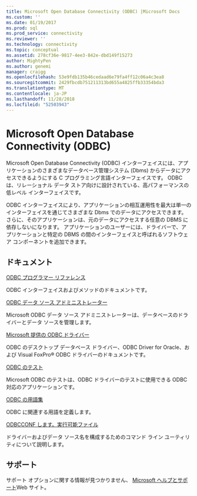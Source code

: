 ```yaml
---
title: Microsoft Open Database Connectivity (ODBC) |Microsoft Docs
ms.custom: ''
ms.date: 01/19/2017
ms.prod: sql
ms.prod_service: connectivity
ms.reviewer: ''
ms.technology: connectivity
ms.topic: conceptual
ms.assetid: 278cf36e-9817-4ee3-842e-dbd149f15273
author: MightyPen
ms.author: genemi
manager: craigg
ms.openlocfilehash: 53e9fdb135b46cedaad6e79fa4ff12c06a4c3ea8
ms.sourcegitcommit: 2429fbcdb751211313bd655a4825ffb33354bda3
ms.translationtype: MT
ms.contentlocale: ja-JP
ms.lasthandoff: 11/28/2018
ms.locfileid: "52503943"
---
```

# <a name="microsoft-open-database-connectivity-odbc"></a>Microsoft Open Database Connectivity (ODBC)
Microsoft Open Database Connectivity (ODBC) インターフェイスには、アプリケーションのさまざまなデータベース管理システム (Dbms) からデータにアクセスできるようにする C プログラミング言語インターフェイスです。 ODBC は、リレーショナル データ ストア向けに設計されている、高パフォーマンスの低レベル インターフェイスです。  
  
 ODBC インターフェイスにより、アプリケーションの相互運用性を最大は単一のインターフェイスを通じてさまざまな Dbms でのデータにアクセスできます。 さらに、そのアプリケーションは、元のデータにアクセスする任意の DBMS に依存しないになります。 アプリケーションのユーザーには、ドライバーで、アプリケーションと特定の DBMS の間のインターフェイスと呼ばれるソフトウェア コンポーネントを追加できます。  
  
## <a name="documentation"></a>ドキュメント  
 [ODBC プログラマー リファレンス](../odbc/reference/odbc-programmer-s-reference.md)  
  
 ODBC インターフェイスおよびメソッドのドキュメントです。  
  
 [ODBC データ ソース アドミニストレーター](../odbc/admin/odbc-data-source-administrator.md)  
  
 Microsoft ODBC データ ソース アドミニストレーターは、データベースのドライバーとデータ ソースを管理します。  
  
 [Microsoft 提供の ODBC ドライバー](../odbc/microsoft/microsoft-supplied-odbc-drivers.md)  
  
 ODBC のデスクトップ データベース ドライバー、ODBC Driver for Oracle、および Visual FoxPro® ODBC ドライバーのドキュメントです。  
  
 [ODBC のテスト](../odbc/odbc-test.md)  
  
 Microsoft ODBC のテストは、ODBC ドライバーのテストに使用できる ODBC 対応のアプリケーションです。  
  
 [ODBC の用語集](../odbc/odbc-glossary.md)  
  
 ODBC に関連する用語を定義します。  
  
 [ODBCCONF します。実行可能ファイル](../odbc/odbcconf-exe.md)  
  
 ドライバーおよびデータ ソース名を構成するためのコマンド ライン ユーティリティについて説明します。  
  
## <a name="support"></a>サポート  
 サポート オプションに関する情報が見つかりません、 [Microsoft ヘルプとサポート](https://go.microsoft.com/fwlink?linkid=5521)Web サイト。
